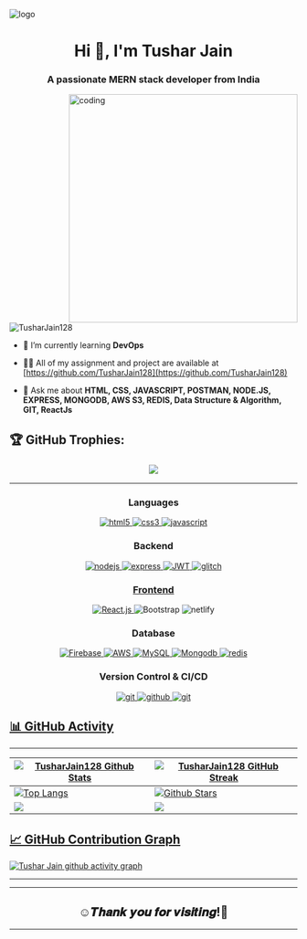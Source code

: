![logo](https://user-images.githubusercontent.com/10498744/210012254-234538ff-d198-48aa-8964-37e6fd45d227.gif)

<h1 align="center">Hi 👋, I'm Tushar Jain</h1>
<h3 align="center">A passionate MERN stack developer from India</h3>

<img align="right" alt="coding" width="400" src="https://miro.medium.com/max/1360/0*7Q3yvSIv_t0ioJ-Z.gif">

<p align="left"> <img src="https://komarev.com/ghpvc/?username=TusharJain128&label=Profile%20views&color=0e75b6&style=flat" alt="TusharJain128" /> </p>

- 🌱 I’m currently learning **DevOps**

- 👨‍💻 All of my assignment and project are available at [https://github.com/TusharJain128](https://github.com/TusharJain128)

- 💬 Ask me about **HTML, CSS, JAVASCRIPT, POSTMAN, NODE.JS, EXPRESS, MONGODB, AWS S3, REDIS, Data Structure & Algorithm, GIT, ReactJs**

<h2 align="left"> 🏆 GitHub Trophies:</h2>

<h3 align="center">
<img src="https://hacked-github-stat-trophies.vercel.app/?username=TusharJain128&theme=onedark&column=11">
</h3>

<!--<p align="left"> <a href="https://github.com/ryo-ma/github-profile-trophy"><img src="https://github-profile-trophy.vercel.app/?username=TusharJain128&theme=juicyfresh&no-frame=false&no-bg=true&margin-w=4" alt="TusharJain128" /></a> </p>-->


<hr>

<h3 align="center">Languages</h3>
<p align="center">
  <a href="https://www.w3.org/html/" target="_blank"> 
    <img src="https://img.shields.io/badge/html-E34F26.svg?style=for-the-badge&logo=html5&logoColor=white"
      alt="html5"/> 
  </a>
  <a href="https://www.w3schools.com/css/" target="_blank">
    <img src="https://img.shields.io/badge/css-1572B6.svg?style=for-the-badge&logo=css3&logoColor=white"
      alt="css3"/>
  </a>
  <a href="https://developer.mozilla.org/en-US/docs/Web/JavaScript" target="_blank"> 
    <img src="https://img.shields.io/badge/Javascript-F7DF1E.svg?style=for-the-badge&logo=javascript&logoColor=black"
      alt="javascript"/> 
  </a>
</p>

<h3 align="center">Backend</h3>
<p align="center">
  <a href="https://nodejs.org" target="_blank"> 
    <img src="https://img.shields.io/badge/node.js-339933.svg?style=for-the-badge&logo=nodedotjs&logoColor=white"
      alt="nodejs"/> 
  </a>
  <a href="https://expressjs.com" target="_blank">
    <img src="https://img.shields.io/badge/express-000000.svg?style=for-the-badge&logo=express&logoColor=white"
      alt="express" />
  <a href="https://expressjs.com" target="_blank">
    <img src="https://img.shields.io/badge/JWT-black?style=for-the-badge&logo=JSON%20web%20tokens"
      alt="JWT" />
    <a href="https://www.glitch.org/" target="_blank">
    <img src="https://img.shields.io/badge/glitch-000000.svg?style=for-the-badge&logo=glitch&logoColor=red"
      alt="glitch" />
</p>

<h3 align="center">Frontend</h3>
<p align="center">
  <a href="https://reactjs.org/" target="_blank"> 
    <img src="https://img.shields.io/badge/reactjs-339933.svg?style=for-the-badge&logo=reactdotjs&logoColor=Pink"
      alt="React.js"/> 
      </a>
    <img alt="Bootstrap" src="https://img.shields.io/badge/bootstrap-%23563D7C.svg?style=for-the-badge&logo=bootstrap&logoColor=white"/>
    <img src="https://img.shields.io/badge/netlify-black?style=for-the-badge&logo=netlify&logoColor=green"
      alt="netlify" />
</p>
      
<h3 align="center">Database</h3>
<p align="center">
  <a href="" target="_blank"> 
    <img src="https://img.shields.io/badge/firebase-%23039BE5.svg?style=for-the-badge&logo=firebase"
      alt="Firebase"/> 
  </a>
  <a href="" target="_blank"> 
    <img src="https://img.shields.io/badge/AWS-%23039BE5.svg?style=for-the-badge&logo=AWS"
      alt="AWS"/> 
  </a>
  <a href="" target="_blank"> 
    <img src="https://img.shields.io/badge/mysql-%2300000f.svg?style=for-the-badge&logo=mysql&logoColor=white"
      alt="MySQL"/> 
  </a>
  <a href="https://www.mongodb.com/" target="_blank"> 
    <img src="https://img.shields.io/badge/mongodb-47A248.svg?style=for-the-badge&logo=mongodb&logoColor=white"
      alt="Mongodb"/> 
  </a>
  <a href="https://redis.io" target="_blank">
    <img src="https://img.shields.io/badge/redis-DC382D.svg?style=for-the-badge&logo=redis&logoColor=white"
      alt="redis"/>
  </a>
</p>
 <h3 align="center">Version Control & CI/CD</h3>
<p align="center">
  <a href="https://git-scm.com/" target="_blank">
    <img src="https://img.shields.io/badge/git-F05032.svg?style=for-the-badge&logo=git&logoColor=white"
      alt="git"/>
  </a>
  <a href="https://github.com/bindian0509" target="_blank">
    <img src="https://img.shields.io/badge/github-181717.svg?style=for-the-badge&logo=github&logoColor=white" alt="github" />
  </a>
  <a href="https://gitlab.com/bindian0509" target="_blank">
    <img src="https://img.shields.io/badge/gitlab-181717.svg?style=for-the-badge&logo=gitlab&logoColor=white"
      alt="git"/>
      
## 📊 GitHub Activity

<hr>

| ![TusharJain128 Github Stats](https://github-readme-stats.vercel.app/api?username=TusharJain128&show_icons=true&theme=radical) | ![TusharJain128 GitHub Streak](https://github-readme-streak-stats.herokuapp.com/?user=TusharJain128&theme=radical)                                                                                                           |
| --------------------------------------------------------------------------------------------------------------------------------- | ----------------------------------------------------------------------------------------------------------------------------------------------------------------------------------------------------------------- |
| ![Top Langs](https://github-readme-stats.vercel.app/api/top-langs/?username=TusharJain128&langs_count=8&theme=radical&layout=compact) | ![Github Stars](http://github-profile-summary-cards.vercel.app/api/cards/productive-time?username=TusharJain128&theme=radical&utcOffset=8) |
| ![](https://github-profile-summary-cards.vercel.app/api/cards/repos-per-language?username=TusharJain128&theme=2077) | ![](https://github-profile-summary-cards.vercel.app/api/cards/most-commit-language?username=TusharJain128&theme=2077)

<!-- color=nord_dark -->


## 📈 GitHub Contribution Graph
[![Tushar Jain github activity graph](https://github-readme-activity-graph.vercel.app/graph?username=TusharJain128&bg_color=d4d1ff&color=4c749e&line=9e4c59&point=40413e&area=true&hide_border=true)](https://github.com/TusharJain128/github-readme-activity-graph)
<hr>
       
<!---📊✨GitHub Status:

[![Top Langs](https://github-readme-stats.vercel.app/api/top-langs/?username=TusharJain128&layout=compact&theme=yeblu)](https://github.com/TusharJain128/github-readme-stats)

![Tushar's GitHub status](https://github-readme-stats.vercel.app/api?username=TusharJain128&show_icons=true&theme=yeblu)

![Tushar's GitHub status](https://github-readme-streak-stats.herokuapp.com/?user=TusharJain128&theme=yeblu) 
    
<a href="https://github.com/TusharJain128/TusharJain128">
  <img align="center" src="https://github-profile-summary-cards.vercel.app/api/cards/profile-details?username=TusharJain128&theme=gruvbox&hide_border=true)](https://github.com/TusharJain128" alt="TusharJain128's GitHub Stats Graph"/> 
</a>
<br><br>
<!--<a href="https://github.com/TusharJain128/TusharJain128">
  <img align="center" src="https://github-readme-activity-graph.cyclic.app/graph?username=TusharJain128&theme=github" alt="TusharJain128's GitHub Contributions Graph"/>
</a>
</div>-->

<hr>

<h2 align="center">☺𝑻𝒉𝒂𝒏𝒌 𝒚𝒐𝒖 𝒇𝒐𝒓 𝒗𝒊𝒔𝒊𝒕𝒊𝒏𝒈!💖</h2>

<hr> 
